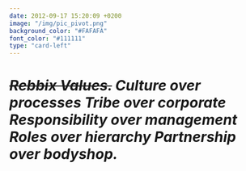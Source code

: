```yaml
---
date: 2012-09-17 15:20:09 +0200
image: "/img/pic_pivot.png"
background_color: "#FAFAFA"
font_color: "#111111"
type: "card-left"
---
```

# *~~Rebbix Values.~~ Culture over processes Tribe over corporate Responsibility over management Roles over hierarchy Partnership over bodyshop.*
